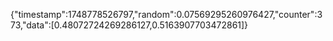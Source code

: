 {"timestamp":1748778526797,"random":0.07569295260976427,"counter":373,"data":[0.48072724269286127,0.5163907703472861]}
